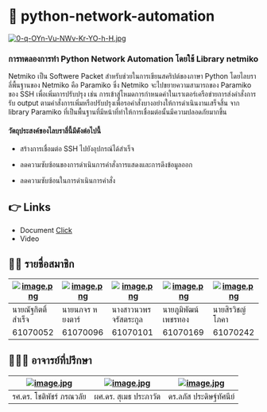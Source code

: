 # 🌈 python-network-automation 
[![0-q-OYn-Vu-NWv-Kr-YO-h-H.jpg](https://i.postimg.cc/qMcJ5TBz/0-q-OYn-Vu-NWv-Kr-YO-h-H.jpg)](https://postimg.cc/XpJ6rtCb)

### การทดลองการทำ Python Network Automation โดยใช้ Library netmiko

Netmiko เป็น Softwere Packet สำหรับช่วยในการเขียนสคริปต์ของภาษา Python โดยไลบราลี่พื้นฐานของ Netmiko คือ Paramiko ซึ่ง Netmiko จะไปขยายความสามารถของ Paramiko ของ SSH เพื่อเพิ่มการปรับปรุง เช่น การเข้าสู่โหมดการกำหนดค่าในเราเตอร์เครือข่ายการส่งคำสั่งการรับ output ตามคำสั่งการเพิ่มหรือปรับปรุงเพื่อรอคำสั่งบางอย่างให้การดำเนินงานเสร็จสิ้น จาก library Paramiko ที่เป็นพื้นฐานที่มีหน้าที่ทำให้การเชื่อมต่อนั้นมีความปลอดภัยมากขึ้น

#### วัตถุประสงค์ของไลบราลี่นี้มีดังต่อไปนี้

- สร้างการเชื่อมต่อ SSH ไปยังอุปกรณ์ได้สำเร็จ

- ลดความซับซ้อนของการดำเนินการคำสั่งการแสดงและการดึงข้อมูลออก

- ลดความซับซ้อนในการดำเนินการคำสั่ง



## 👉 Links 
- Document [Click](https://docs.google.com/document/d/1I4SxJBc2LNUBdk7r_aQswfq3Rkdj5-S9vM7eCdGFkbc/edit)
- Video

## 👨‍🎓 รายชื่อสมาชิก

[![image.png](https://i.postimg.cc/sgLKt1Jc/image.png)](https://postimg.cc/rDSS4V30)  | [![image.png](https://i.postimg.cc/SN3M49wJ/image.png)](https://postimg.cc/XpKJcrNb)  |  [![image.png](https://i.postimg.cc/ZqhvBSYm/image.png)](https://postimg.cc/rDQw37tZ) | [![image.png](https://i.postimg.cc/qv2zd5s5/image.png)](https://postimg.cc/NKfg6bP6)  | [![image.png](https://i.postimg.cc/Njvjbk37/image.png)](https://postimg.cc/RNGmZKVN)
----- | ----- | ----- | ----- | -----
นายณัฐกิตติ์      สำเร็จ | นายนภจร       หยงตาร์ | นางสาวนวพร    จรัสตระกูล | นายภูมิพัฒน์     เพชรทอง | นายสิรวิชญ์      โภคา 
61070052 | 61070096 | 61070101 | 61070169 | 61070242



## 👨🏻‍🏫 อาจารย์ที่ปรึกษา
[![image.jpg](https://i.postimg.cc/Kvn93Zxc/image.jpg)](https://postimg.cc/Vdk93PJ2) | [![image.jpg](https://i.postimg.cc/FsgZsDV7/image.jpg)](https://postimg.cc/KRjL07V2)  |  [![image.jpg](https://i.postimg.cc/WzcGskDG/image.jpg)](https://postimg.cc/sQKQc14x) 
|----- | ----- | ----- |
| รศ.ดร. โชติพัชร์ ภรณวลัย | ผศ.ดร. สุเมธ ประภาวัต |  ดร.ลภัส ประดิษฐ์ทัศนีย์ |




  
